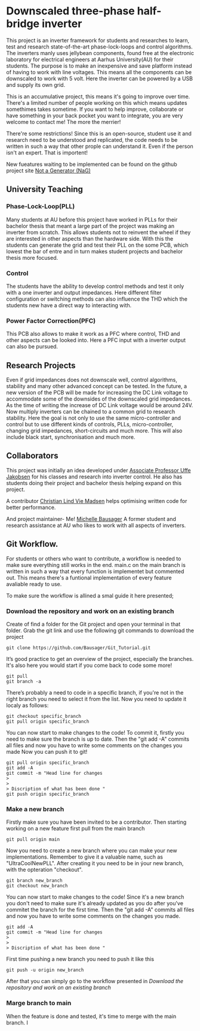 # Downscaled three-phase half-bridge inverter
This project is an inverter framework for students and researches to learn, test and research state-of-the-art phase-lock-loops and control algorithms.
The inverters manly uses jellybean components, found free at the electronic laboratory for electrical engineers at Aarhus University(AU) for their students.
The purpose is to make an inexpensive and save platform instead of having to work with line voltages. 
This means all the components can be downscaled to work with 5 volt.
Here the inverter can be powered by a USB and supply its own grid.

This is an accumulative project, this means it's going to improve over time. 
There's a limited number of people working on this which means updates somethimes takes sometime.
If you want to help improve, collaborate or have something in your back pocket you want to integrate, you are very welcome to contact me!
The more the merrier!

There're some restrictions!
Since this is an open-source, student use it and research need to be understood and replicated, the code needs to be written in such a way that other prople can understand it.
Even if the person isn't an expert.
That is importent!

New fueatures waiting to be implemented can be found on the github project site [Not a Generator (NaG)](https://github.com/users/Bausager/projects/2)

## University Teaching

### Phase-Lock-Loop(PLL)
Many students at AU before this project have worked in PLLs for their bachelor thesis that meant a large part of the project was making an inverter from scratch.
This allows students not to reinvent the wheel if they are interested in other aspects than the hardware side.
With this the students can generate the grid and test their PLL on the some PCB, which lowest the bar of entre and in turn makes student projects and bachelor thesis more focused.

### Control
The students have the ability to develop control methods and test it only with a one inverter and output impedances.
Here different filter configuration or switching methods can also influence the THD which the students new have a direct way to interacting with.

### Power Factor Correction(PFC)
This PCB also allows to make it work as a PFC where control, THD and other aspects can be looked into.
Here a PFC input with a inverter output can also be pursued.


## Research Projects
Even if grid impedances does not downscale well, control algorithms, stability and many other advanced concept can be tested.
In the future, a new version of the PCB will be made for increasing the DC Link voltage to accommodate some of the downsides of the downscaled grid impedances.
As the time of writing the increase of DC Link voltage would be around 24V.
Now multiply inverters can be chained to a common grid to research stability.
Here the goal is not only to use the same micro-controller and control but to use different kinds of controls, PLLs, micro-controller, changing grid impedances, short-circuits and much more.
This will also include black start, synchronisation and much more.

## Collaborators
This project was initially an idea developed under [Associate Professor Uffe Jakobsen](https://pure.au.dk/portal/en/persons/uja%40ece.au.dk) for his classes and research into inverter control.
He also has students doing their project and bachelor thesis helping expand on this project.

A contributor [Christian Lind Vie Madsen](https://www.linkedin.com/in/christian-karl-oscar-lind-vie-madsen-11606a9b/) helps optimising written code for better performance.

And project maintainer- Me! [Michelle Bausager](https://www.linkedin.com/in/michelle-bausager/) A former student and research assistance at AU who likes to work with all aspects of inverters.

## Git Workflow.
For students or others who want to contribute, a workflow is needed to make sure everything still works in the end.
main.c on the main branch is written in such a way that every function is implementet but commented out.
This means there's a funtional implementation of every feature avaliable ready to use.

To make sure the workflow is allined a smal guide it here presented;

### Download the repository and work on an existing branch
Create of find a folder for the Git project and open your terminal in that folder.
Grab the git link and use the following git commands to download the project
```
git clone https://github.com/Bausager/Git_Tutorial.git
```
It’s good practice to get an overview of the project, especially the branches.
It's also here you would start if you come back to code some more!
```
git pull
git branch -a
```
There’s probably a need to code in a specific branch, if you're not in the right branch you need to select it from the list. 
Now you need to update it localy as follows:
```
git checkout specific_branch
git pull origin specific_branch
```
You can now start to make changes to the code!
To commit it, firstly you need to make sure the branch is up to date.
Then the "git add -A" commits all files and now you have to write some comments on the changes you made
Now you can push it to git!
```
git pull origin specific_branch
git add -A
git commit -m "Head line for changes
>
>
> Discription of what has been done "
git push origin specific_branch
```

### Make a new branch
Firstly make sure you have been invited to be a contributor.
Then starting working on a new feature first pull from the main branch
```
git pull origin main
```
Now you need to create a new branch where you can make your new implementations. Remember to give it a valuable name, such as "UltraCoolNewPLL".
After creating it you need to be in ýour new branch, with the opteration "checkout".
```
git branch new_branch
git checkout new_branch
```
You can now start to make changes to the code!
Since it's a new branch you don't need to make sure it's already updated as you do after you've commitet the branch for the first time.
Then the "git add -A" commits all files and now you have to write some comments on the changes you made.
```
git add -A
git commit -m "Head line for changes
>
>
> Discription of what has been done "
```
First time pushing a new branch you need to push it like this
```
git push -u origin new_branch
```
After that you can simply go to the workflow presented in *Download the repository and work on an existing branch*

### Marge branch to main
When the feature is done and tested, it's time to merge with the main branch.
I 










